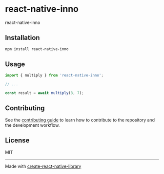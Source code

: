 # react-native-inno

react-native-inno

## Installation

```sh
npm install react-native-inno
```

## Usage


```js
import { multiply } from 'react-native-inno';

// ...

const result = await multiply(3, 7);
```


## Contributing

See the [contributing guide](CONTRIBUTING.md) to learn how to contribute to the repository and the development workflow.

## License

MIT

---

Made with [create-react-native-library](https://github.com/callstack/react-native-builder-bob)
